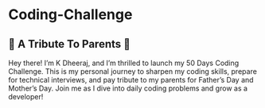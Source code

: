 # Coding-Challenge
<h2> 🚀 A Tribute To Parents 🚀 </h2>
<p> Hey there! I’m K Dheeraj, and I’m thrilled to launch my 50 Days Coding Challenge. This is my personal journey to sharpen my coding skills, prepare for technical interviews, and pay tribute to my parents for Father’s Day and Mother’s Day. Join me as I dive into daily coding problems and grow as a developer! </p>

